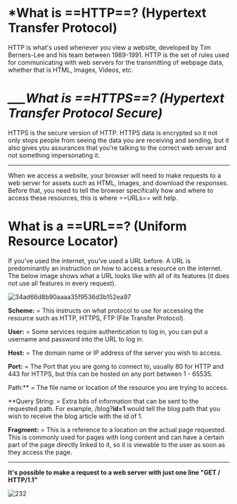 # *__What is ==HTTP==? (Hypertext Transfer Protocol)__	
HTTP is what's used whenever you view a website, developed by Tim Berners-Lee and his team between 1989-1991. HTTP is the set of rules used for communicating with web servers for the transmitting of webpage data, whether that is HTML, Images, Videos, etc.
 
# *___What is ==HTTPS==? (Hypertext Transfer Protocol Secure)*
 	
HTTPS is the secure version of HTTP. HTTPS data is encrypted so it not only stops people from seeing the data you are receiving and sending, but it also gives you assurances that you're talking to the correct web server and not something impersonating it.


------------------------------------------------------------------------

When we access a website, your browser will need to make requests to a web server for assets such as HTML, Images, and download the responses. Before that, you need to tell the browser specifically how and where to access these resources, this is where ==URLs== will help.

# **What is a ==URL==? (Uniform Resource Locator)**
If you’ve used the internet, you’ve used a URL before. A URL is predominantly an instruction on how to access a resource on the internet. The below image shows what a URL looks like with all of its features (it does not use all features in every request). 

![34ad66d8b90aaaa35f9536d3b152ea97](https://github.com/AyoubHub212/AYOUB-SEC/assets/136107596/d94a2911-ce12-43ee-8345-a9dcd8ddb5bd)



**Scheme:** = This instructs on what protocol to use for accessing the resource such as HTTP, HTTPS, FTP (File Transfer Protocol).  

**User:** = Some services require authentication to log in, you can put a username and password into the URL to log in.  

**Host:** = The domain name or IP address of the server you wish to access.  

**Port:** = The Port that you are going to connect to, usually 80 for HTTP and 443 for HTTPS, but this can be hosted on any port between 1 - 65535.  

Path:** = The file name or location of the resource you are trying to access.  

**Query String: = Extra bits of information that can be sent to the requested path. For example, /blog?**id=1** would tell the blog path that you wish to receive the blog article with the id of 1.  

**Fragment:** = This is a reference to a location on the actual page requested. This is commonly used for pages with long content and can have a certain part of the page directly linked to it, so it is viewable to the user as soon as they access the page.
________________________________________________________________________

**It's possible to make a request to a web server with just one line "GET / HTTP/1.1"**


 ![232](https://github.com/AyoubHub212/AYOUB-SEC/assets/136107596/d75fe767-c359-4d30-a9d4-a0cde9bb2226)

 
